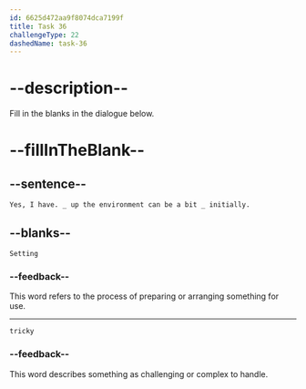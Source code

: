 ```yaml
---
id: 6625d472aa9f8074dca7199f
title: Task 36
challengeType: 22
dashedName: task-36
---
```


<!--
AUDIO REFERENCE:
Sarah: Yes, I have. Setting up the environment can be a bit tricky initially.
-->

# --description--

Fill in the blanks in the dialogue below.

# --fillInTheBlank--

## --sentence--

`Yes, I have. _ up the environment can be a bit _ initially.`

## --blanks--

`Setting`

### --feedback--

This word refers to the process of preparing or arranging something for use.

---

`tricky`

### --feedback--

This word describes something as challenging or complex to handle.
